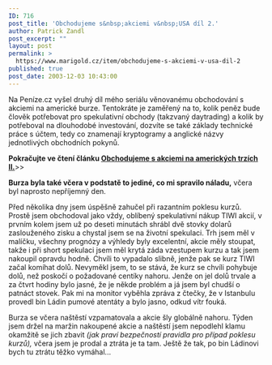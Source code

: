 ```yaml
---
ID: 716
post_title: 'Obchodujeme s&nbsp;akciemi v&nbsp;USA díl 2.'
author: Patrick Zandl
post_excerpt: ""
layout: post
permalink: >
  https://www.marigold.cz/item/obchodujeme-s-akciemi-v-usa-dil-2
published: true
post_date: 2003-12-03 10:43:00
---
```

<P>Na Peníze.cz vyšel druhý díl mého seriálu věnovanému obchodování s akciemi na americké burze. Tentokráte je zaměřený na to, kolik peněz bude člověk potřebovat pro spekulativní obchody (takzvaný daytrading) a kolik by potřeboval na dlouhodobé investování, dozvíte se také základy technické práce s účtem, tedy co znamenají kryptogramy a anglické názvy jednotlivých obchodních pokynů. </P>
<P><STRONG>Pokračujte ve čtení článku </STRONG><A href="http://www.penize.cz/info/zpravy/zprava.asp?NewsID=2583" target=_blank><STRONG>Obchodujeme s akciemi na amerických trzích II.</STRONG></A>&gt;&gt;</P>
<P><STRONG>Burza byla také včera v podstatě to jediné, co mi spravilo náladu,</STRONG> včera byl naprosto nepříjemný den. </P>
<P>Před několika dny jsem úspěšně zahučel při razantním poklesu kurzů. Prostě jsem obchodoval jako vždy, oblíbený spekulativní nákup TIWI akcií, v prvním kolem jsem už po deseti minutách shrábl dvě stovky dolarů zaslouženého zisku a chystal jsem se na životní spekulaci. Trh jsem měl v malíčku, všechny prognózy a výhledy byly excelentní, akcie měly stoupat, takže i při&#160;short spekulaci jsem měl krytá záda vzestupem kurzu a tak jsem nakoupil opravdu hodně. Chvíli to vypadalo slibně, jenže pak se kurz TIWI začal komíhat dolů. Nevyměkl jsem, to se stává, že kurz se chvíli pohybuje dolů, než poskočí o požadované centíky nahoru. Jenže on jel dolů trvale a za čtvrt hodiny bylo jasné, že je někde problém a já jsem byl chudší o patnáct stovek. Pak mi na monitor vyběhla zpráva z čtečky, že v Istanbulu provedl bin Ládin pumové atentáty a bylo jasno, odkud vítr fouká. </P>
<P>Burza se včera naštěstí vzpamatovala a akcie šly globálně nahoru. Týden jsem držel na maržin nakoupené akcie a naštěstí jsem nepodlehl klamu okamžitě se jich zbavit <EM>(jak praví bezpečností pravidla pro případ poklesu kurzů),</EM> včera jsem je prodal a ztráta je ta tam. Ještě že tak, po bin Ládinovi bych tu ztrátu těžko vymáhal... </P>
